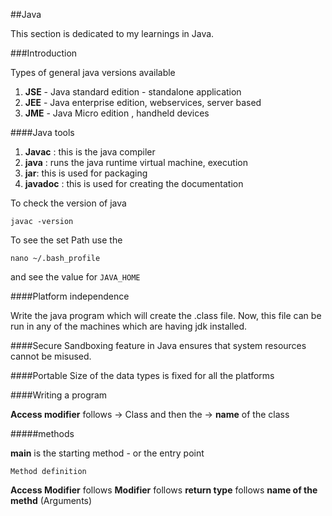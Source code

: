 ##Java

This section is dedicated to my learnings in Java.


###Introduction

Types of general java versions available

1. **JSE** - Java standard edition - standalone application
2. **JEE** - Java enterprise edition, webservices, server based
3. **JME** - Java Micro edition , handheld devices


####Java tools

1. **Javac** : this is the java compiler
2. **java** : runs the java runtime virtual machine, execution
3. **jar**: this is used for packaging
4. **javadoc** : this is used for creating the documentation

To check the version of java

`javac -version`

To see the set Path use the 

`nano ~/.bash_profile`

and see the value for `JAVA_HOME`


####Platform independence

Write the java program which will create the .class file. Now, this file can be run in any of the machines which are having jdk installed.


####Secure
Sandboxing  feature in Java ensures that system resources cannot be misused.

####Portable
Size of the data types is fixed for all the platforms


####Writing a program

**Access modifier** follows -> Class and then the -> **name** of the class


#####methods

**main** is the starting method - or the entry point

`Method definition`

**Access Modifier**  follows **Modifier** follows **return type** follows **name of the methd**  (Arguments)













